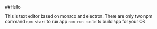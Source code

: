 ##Hello

This is text editor based on monaco and electron.
There are only two npm command 
`npm start` to run app
`npm run build` to build app for your OS  